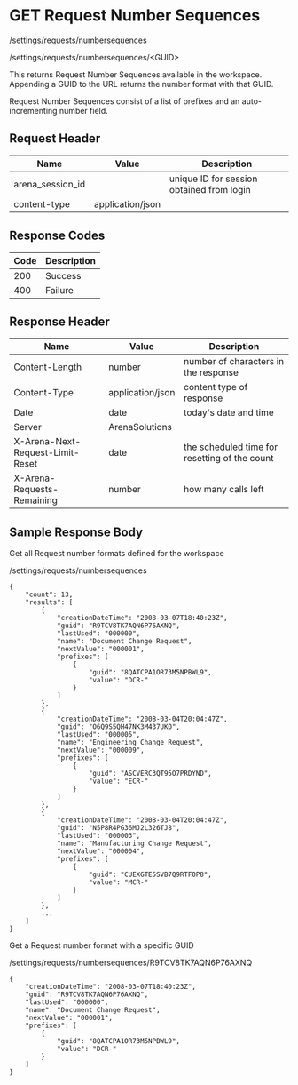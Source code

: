 # GET Request Number Sequences


/settings/requests/numbersequences



/settings/requests/numbersequences/&lt;GUID&gt;

This returns  Request Number Sequences available in the workspace. Appending a GUID to the URL returns the number format with that GUID.  

Request Number Sequences consist of a list of  prefixes and an auto\-incrementing number field.

## Request Header

| Name | Value | Description |
|  --- |  --- |  --- | 
| arena_session_id |   | unique ID for session obtained from login |
| content\-type | application/json |   |

## Response Codes

| Code | Description |
|  --- |  --- | 
| 200 | Success |
| 400 | Failure |

## Response Header

| Name | Value | Description |
|  --- |  --- |  --- | 
| Content\-Length | number | number of characters in the response |
| Content\-Type | application/json | content type of response |
| Date | date | today's date and time |
| Server | ArenaSolutions |   |
| X\-Arena\-Next\-Request\-Limit\-Reset  | date | the scheduled time for resetting of the count |
| X\-Arena\-Requests\-Remaining  | number | how many calls left |

## Sample Response Body
Get all Request number formats defined for the workspace



/settings/requests/numbersequences

```
{
    "count": 13,
    "results": [
        {
            "creationDateTime": "2008-03-07T18:40:23Z",
            "guid": "R9TCV8TK7AQN6P76AXNQ",
            "lastUsed": "000000",
            "name": "Document Change Request",
            "nextValue": "000001",
            "prefixes": [
                {
                    "guid": "8QATCPA1OR73M5NPBWL9",
                    "value": "DCR-"
                }
            ]
        },
        {
            "creationDateTime": "2008-03-04T20:04:47Z",
            "guid": "O6Q9S5QH47NK3M437UKO",
            "lastUsed": "000005",
            "name": "Engineering Change Request",
            "nextValue": "000009",
            "prefixes": [
                {
                    "guid": "ASCVERC3QT95O7PRDYND",
                    "value": "ECR-"
                }
            ]
        },
        {
            "creationDateTime": "2008-03-04T20:04:47Z",
            "guid": "N5P8R4PG36MJ2L326TJ8",
            "lastUsed": "000003",
            "name": "Manufacturing Change Request",
            "nextValue": "000004",
            "prefixes": [
                {
                    "guid": "CUEXGTE5SVB7Q9RTF0P8",
                    "value": "MCR-"
                }
            ]
        },
        ...
    ]
}
```
Get a Request number format with a specific GUID



/settings/requests/numbersequences/R9TCV8TK7AQN6P76AXNQ

```
{
    "creationDateTime": "2008-03-07T18:40:23Z",
    "guid": "R9TCV8TK7AQN6P76AXNQ",
    "lastUsed": "000000",
    "name": "Document Change Request",
    "nextValue": "000001",
    "prefixes": [
        {
            "guid": "8QATCPA1OR73M5NPBWL9",
            "value": "DCR-"
        }
    ]
}
```
